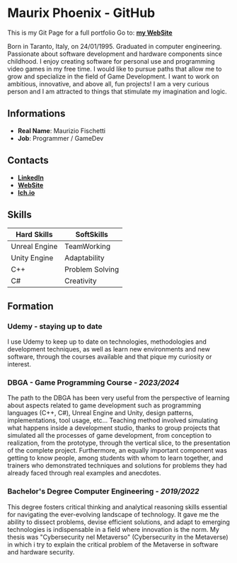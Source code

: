 # Maurix Phoenix - GitHub

This is my Git Page for a full portfolio Go to: **[my WebSite](https://sites.google.com/view/mauriziofischetti/about-me)**

Born in Taranto, Italy, on 24/01/1995. Graduated in computer engineering. Passionate about software development and hardware components since childhood. I enjoy creating software for personal use and programming video games in my free time. I would like to pursue paths that allow me to grow and specialize in the field of Game Development. I want to work on ambitious, innovative, and above all, fun projects! I am a very curious person and I am attracted to things that stimulate my imagination and logic.

## Informations
- **Real Name**: Maurizio Fischetti
- **Job**: Programmer / GameDev

## Contacts
- **[LinkedIn](https://www.linkedin.com/in/maurizio-fischetti-b40a45245/)**
- **[WebSite](https://sites.google.com/view/mauriziofischetti/about-me)**
- **[Ich.io](https://maurix-phoenix.itch.io/)**

## Skills

|Hard Skills | SoftSkills|
|------------|-----------|
|Unreal Engine|TeamWorking|
|Unity Engine |Adaptability |
|C++ |Problem Solving|
|C# |Creativity|

## Formation

### **Udemy - staying up to date**
I use Udemy to keep up to date on technologies, methodologies and development techniques, as well as learn new environments and new software, through the courses available and that pique my curiosity or interest.

### **DBGA - Game Programming Course** _- 2023/2024_
The path to the DBGA has been very useful from the perspective of learning about aspects related to game development such as programming languages (C++, C#), Unreal Engine and Unity, design patterns, implementations, tool usage, etc... Teaching method involved simulating what happens inside a development studio, thanks to group projects that simulated all the processes of game development, from conception to realization, from the prototype, through the vertical slice, to the presentation of the complete project. Furthermore, an equally important component was getting to know people, among students with whom to learn together, and trainers who demonstrated techniques and solutions for problems they had already faced through real examples and anecdotes.

### **Bachelor's Degree Computer Engineering** _- 2019/2022_
This degree fosters critical thinking and analytical reasoning skills essential for navigating the ever-evolving landscape of technology. It gave me the ability to dissect problems, devise efficient solutions, and adapt to emerging technologies is indispensable in a field where innovation is the norm. My thesis was "Cybersecurity nel Metaverso" (Cybersecurity in the Metaverse) in which i try to explain the critical problem of the Metaverse in software and hardware security.
